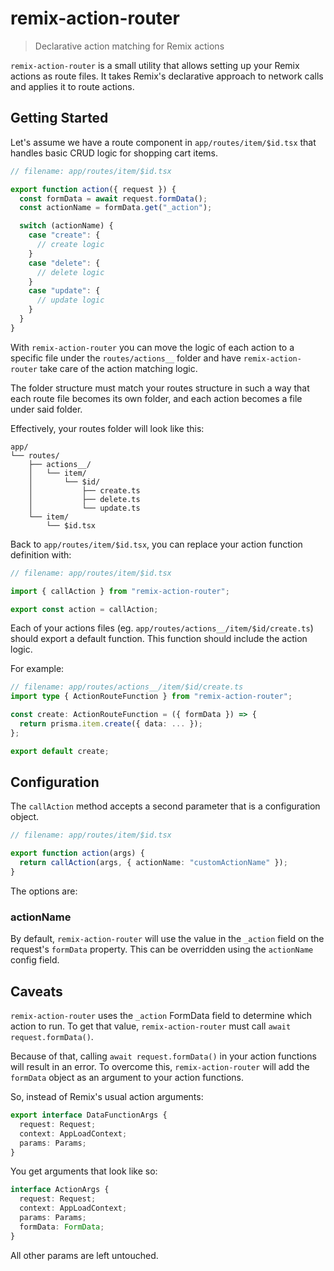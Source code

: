 # remix-action-router

> Declarative action matching for Remix actions

`remix-action-router` is a small utility that allows setting up your Remix actions as route files. It takes Remix's declarative approach to network calls and applies it to route actions.

## Getting Started

Let's assume we have a route component in `app/routes/item/$id.tsx` that handles basic CRUD logic for shopping cart items.

```ts
// filename: app/routes/item/$id.tsx

export function action({ request }) {
  const formData = await request.formData();
  const actionName = formData.get("_action");

  switch (actionName) {
    case "create": {
      // create logic
    }
    case "delete": {
      // delete logic
    }
    case "update": {
      // update logic
    }
  }
}
```

With `remix-action-router` you can move the logic of each action to a specific file under the `routes/actions__` folder and have `remix-action-router` take care of the action matching logic.

The folder structure must match your routes structure in such a way that each route file becomes its own folder, and each action becomes a file under said folder.

Effectively, your routes folder will look like this:

```
app/
└── routes/
    ├── actions__/
    │   └── item/
    │       └── $id/
    │           ├── create.ts
    │           ├── delete.ts
    │           └── update.ts
    └── item/
        └── $id.tsx
```

Back to `app/routes/item/$id.tsx`, you can replace your action function definition with:

```ts
// filename: app/routes/item/$id.tsx

import { callAction } from "remix-action-router";

export const action = callAction;
```

Each of your actions files (eg. `app/routes/actions__/item/$id/create.ts`) should export a default function. This function should include the action logic.

For example:

```ts
// filename: app/routes/actions__/item/$id/create.ts
import type { ActionRouteFunction } from "remix-action-router";

const create: ActionRouteFunction = ({ formData }) => {
  return prisma.item.create({ data: ... });
};

export default create;
```

## Configuration

The `callAction` method accepts a second parameter that is a configuration object.

```ts
// filename: app/routes/item/$id.tsx

export function action(args) {
  return callAction(args, { actionName: "customActionName" });
}
```

The options are:

### actionName

By default, `remix-action-router` will use the value in the `_action` field on the request's `formData` property. This can be overridden using the `actionName` config field.

## Caveats

`remix-action-router` uses the `_action` FormData field to determine which action to run. To get that value, `remix-action-router` must call `await request.formData()`.

Because of that, calling `await request.formData()` in your action functions will result in an error. To overcome this, `remix-action-router` will add the `formData` object as an argument to your action functions.

So, instead of Remix's usual action arguments:

```ts
export interface DataFunctionArgs {
  request: Request;
  context: AppLoadContext;
  params: Params;
}
```

You get arguments that look like so:

```ts
interface ActionArgs {
  request: Request;
  context: AppLoadContext;
  params: Params;
  formData: FormData;
}
```

All other params are left untouched.
